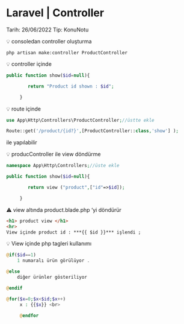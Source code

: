 # Laravel | Controller

Tarih: 26/06/2022
Tip: KonuNotu

<aside>
💡 consoledan controller oluşturma

</aside>

`php artisan make:controller ProductController`

<aside>
💡 controller içinde

</aside>

```php
public function show($id=null){

        return "Product id shown : $id";

     }
```

<aside>
💡 route içinde

</aside>

```php
use App\Http\Controllers\ProductController;//üstte ekle

Route::get('/product/{id?}',[ProductController::class,'show'] );
```

ile yapılabilir

<aside>
💡 producController ile view döndürme

</aside>

```php
namespace App\Http\Controllers;//üste ekle

public function show($id=null){

        return view ("product",["id"=>$id]);

     }
```

⚠️ view altında product.blade.php ‘yi döndürür

```html
<h1> product view </h1>
<hr>
View içinde product id : ***{{ $id }}*** işlendi ;
```

<aside>
💡 View içinde php tagleri kullanımı

</aside>

```php
@if($id==1)
    1 numaralı ürün görülüyor .

@else
    diğer ürünler gösteriliyor

@endif
```

```php
@for($x=0;$x<$id;$x++)
     x : {{$x}} <br>

     @endfor
```